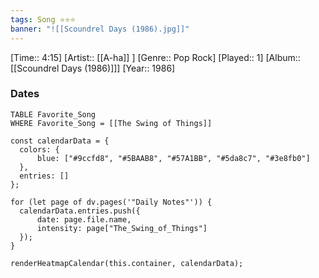 ```yaml
---
tags: Song ⭐⭐⭐ 
banner: "![[Scoundrel Days (1986).jpg]]"
---
```

[Time:: 4:15]
[Artist:: [[A-ha]] ]
[Genre:: Pop Rock]
[Played:: 1]
[Album:: [[Scoundrel Days (1986)]]]
[Year:: 1986]
### Dates
````dataview
TABLE Favorite_Song
WHERE Favorite_Song = [[The Swing of Things]]
````
  ```dataviewjs
const calendarData = { 
	colors: { 
		blue: ["#9ccfd8", "#5BAAB8", "#57A1BB", "#5da8c7", "#3e8fb0"] 
	}, 
	entries: [] 
}; 

for (let page of dv.pages('"Daily Notes"')) { 
	calendarData.entries.push({ 
		date: page.file.name, 
		intensity: page["The_Swing_of_Things"]
	}); 
} 

renderHeatmapCalendar(this.container, calendarData);
```
